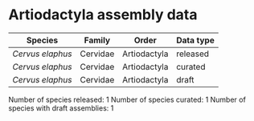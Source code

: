 # Artiodactyla assembly data

| Species | Family | Order | Data type |
| -- | --- | --- | --- |
| *Cervus elaphus* | Cervidae | Artiodactyla | released |
| *Cervus elaphus* | Cervidae | Artiodactyla | curated |
| *Cervus elaphus* | Cervidae | Artiodactyla | draft |

Number of species released: 1
Number of species curated: 1
Number of species with draft assemblies: 1

